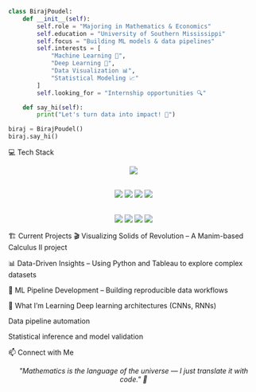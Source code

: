 ```python
class BirajPoudel:
    def __init__(self):
        self.role = "Majoring in Mathematics & Economics"
        self.education = "University of Southern Mississippi"
        self.focus = "Building ML models & data pipelines"
        self.interests = [
            "Machine Learning 🤖",
            "Deep Learning 🧠",
            "Data Visualization 📊",
            "Statistical Modeling 📈"
        ]
        self.looking_for = "Internship opportunities 🔍"

    def say_hi(self):
        print("Let's turn data into impact! 🚀")

biraj = BirajPoudel()
biraj.say_hi()
```


💻 Tech Stack
<div align="center"> <img src="https://skillicons.dev/icons?i=python,tensorflow,git,github" />
<br><br>

<img src="https://img.shields.io/badge/SQL-003B57?style=for-the-badge&logo=mysql&logoColor=F29111"/> <img src="https://img.shields.io/badge/Pandas-150458?style=for-the-badge&logo=pandas&logoColor=white"/> <img src="https://img.shields.io/badge/NumPy-013243?style=for-the-badge&logo=numpy&logoColor=white"/> <img src="https://img.shields.io/badge/Scikit--learn-F7931E?style=for-the-badge&logo=scikit-learn&logoColor=white"/>
<br><br>

<img src="https://img.shields.io/badge/Tableau-E97627?style=for-the-badge&logo=tableau&logoColor=white"/> <img src="https://img.shields.io/badge/Matplotlib-11557C?style=for-the-badge&logo=plotly&logoColor=white"/> <img src="https://img.shields.io/badge/Jupyter-F37626?style=for-the-badge&logo=jupyter&logoColor=white"/> <img src="https://img.shields.io/badge/Excel-217346?style=for-the-badge&logo=microsoft-excel&logoColor=white"/> </div>
🏗️ Current Projects
🎬 Visualizing Solids of Revolution – A Manim-based Calculus II project

📊 Data-Driven Insights – Using Python and Tableau to explore complex datasets

🧩 ML Pipeline Development – Building reproducible data workflows

🌱 What I’m Learning
Deep learning architectures (CNNs, RNNs)

Data pipeline automation

Statistical inference and model validation

📫 Connect with Me
<div align="center">



</div>
<p align="center"> <i>"Mathematics is the language of the universe — I just translate it with code." 🧮</i> </p> 
